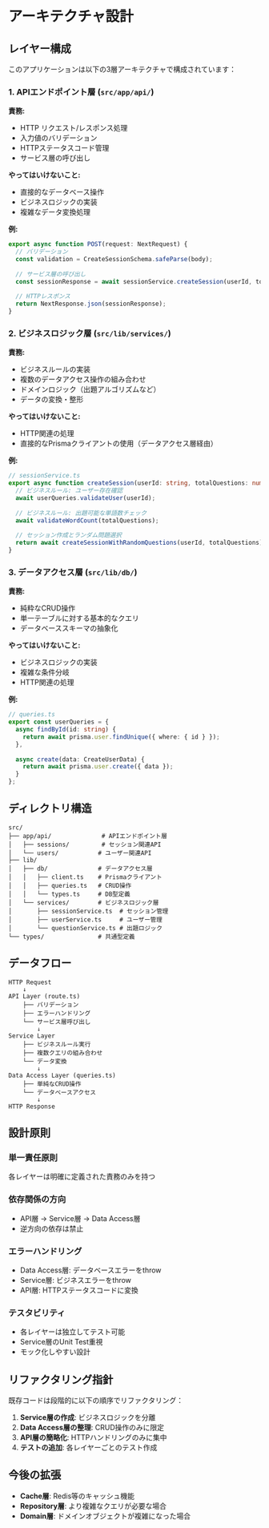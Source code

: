 # アーキテクチャ設計

## レイヤー構成

このアプリケーションは以下の3層アーキテクチャで構成されています：

### 1. APIエンドポイント層 (`src/app/api/`)

**責務:**
- HTTP リクエスト/レスポンス処理
- 入力値のバリデーション
- HTTPステータスコード管理
- サービス層の呼び出し

**やってはいけないこと:**
- 直接的なデータベース操作
- ビジネスロジックの実装
- 複雑なデータ変換処理

**例:**
```typescript
export async function POST(request: NextRequest) {
  // バリデーション
  const validation = CreateSessionSchema.safeParse(body);
  
  // サービス層の呼び出し
  const sessionResponse = await sessionService.createSession(userId, totalQuestions);
  
  // HTTPレスポンス
  return NextResponse.json(sessionResponse);
}
```

### 2. ビジネスロジック層 (`src/lib/services/`)

**責務:**
- ビジネスルールの実装
- 複数のデータアクセス操作の組み合わせ
- ドメインロジック（出題アルゴリズムなど）
- データの変換・整形

**やってはいけないこと:**
- HTTP関連の処理
- 直接的なPrismaクライアントの使用（データアクセス層経由）

**例:**
```typescript
// sessionService.ts
export async function createSession(userId: string, totalQuestions: number) {
  // ビジネスルール: ユーザー存在確認
  await userQueries.validateUser(userId);
  
  // ビジネスルール: 出題可能な単語数チェック
  await validateWordCount(totalQuestions);
  
  // セッション作成とランダム問題選択
  return await createSessionWithRandomQuestions(userId, totalQuestions);
}
```

### 3. データアクセス層 (`src/lib/db/`)

**責務:**
- 純粋なCRUD操作
- 単一テーブルに対する基本的なクエリ
- データベーススキーマの抽象化

**やってはいけないこと:**
- ビジネスロジックの実装
- 複雑な条件分岐
- HTTP関連の処理

**例:**
```typescript
// queries.ts
export const userQueries = {
  async findById(id: string) {
    return await prisma.user.findUnique({ where: { id } });
  },
  
  async create(data: CreateUserData) {
    return await prisma.user.create({ data });
  }
};
```

## ディレクトリ構造

```
src/
├── app/api/              # APIエンドポイント層
│   ├── sessions/         # セッション関連API
│   └── users/           # ユーザー関連API
├── lib/
│   ├── db/              # データアクセス層
│   │   ├── client.ts    # Prismaクライアント
│   │   ├── queries.ts   # CRUD操作
│   │   └── types.ts     # DB型定義
│   └── services/        # ビジネスロジック層
│       ├── sessionService.ts  # セッション管理
│       ├── userService.ts     # ユーザー管理
│       └── questionService.ts # 出題ロジック
└── types/               # 共通型定義
```

## データフロー

```
HTTP Request
    ↓
API Layer (route.ts)
    ├── バリデーション
    ├── エラーハンドリング
    └── サービス層呼び出し
        ↓
Service Layer
    ├── ビジネスルール実行
    ├── 複数クエリの組み合わせ
    └── データ変換
        ↓
Data Access Layer (queries.ts)
    ├── 単純なCRUD操作
    └── データベースアクセス
        ↓
HTTP Response
```

## 設計原則

### 単一責任原則
各レイヤーは明確に定義された責務のみを持つ

### 依存関係の方向
- API層 → Service層 → Data Access層
- 逆方向の依存は禁止

### エラーハンドリング
- Data Access層: データベースエラーをthrow
- Service層: ビジネスエラーをthrow
- API層: HTTPステータスコードに変換

### テスタビリティ
- 各レイヤーは独立してテスト可能
- Service層のUnit Test重視
- モック化しやすい設計

## リファクタリング指針

既存コードは段階的に以下の順序でリファクタリング：

1. **Service層の作成**: ビジネスロジックを分離
2. **Data Access層の整理**: CRUD操作のみに限定
3. **API層の簡略化**: HTTPハンドリングのみに集中
4. **テストの追加**: 各レイヤーごとのテスト作成

## 今後の拡張

- **Cache層**: Redis等のキャッシュ機能
- **Repository層**: より複雑なクエリが必要な場合
- **Domain層**: ドメインオブジェクトが複雑になった場合